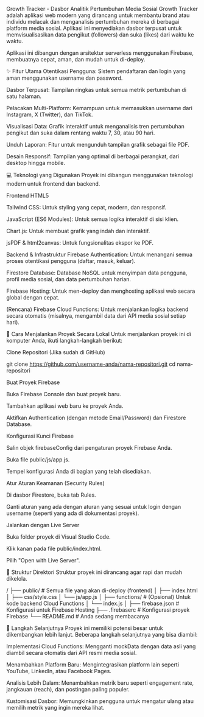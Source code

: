 Growth Tracker - Dasbor Analitik Pertumbuhan Media Sosial
Growth Tracker adalah aplikasi web modern yang dirancang untuk membantu brand atau individu melacak dan menganalisis pertumbuhan mereka di berbagai platform media sosial. Aplikasi ini menyediakan dasbor terpusat untuk memvisualisasikan data pengikut (followers) dan suka (likes) dari waktu ke waktu.

Aplikasi ini dibangun dengan arsitektur serverless menggunakan Firebase, membuatnya cepat, aman, dan mudah untuk di-deploy.

✨ Fitur Utama
Otentikasi Pengguna: Sistem pendaftaran dan login yang aman menggunakan username dan password.

Dasbor Terpusat: Tampilan ringkas untuk semua metrik pertumbuhan di satu halaman.

Pelacakan Multi-Platform: Kemampuan untuk memasukkan username dari Instagram, X (Twitter), dan TikTok.

Visualisasi Data: Grafik interaktif untuk menganalisis tren pertumbuhan pengikut dan suka dalam rentang waktu 7, 30, atau 90 hari.

Unduh Laporan: Fitur untuk mengunduh tampilan grafik sebagai file PDF.

Desain Responsif: Tampilan yang optimal di berbagai perangkat, dari desktop hingga mobile.

💻 Teknologi yang Digunakan
Proyek ini dibangun menggunakan teknologi modern untuk frontend dan backend.

Frontend
HTML5

Tailwind CSS: Untuk styling yang cepat, modern, dan responsif.

JavaScript (ES6 Modules): Untuk semua logika interaktif di sisi klien.

Chart.js: Untuk membuat grafik yang indah dan interaktif.

jsPDF & html2canvas: Untuk fungsionalitas ekspor ke PDF.

Backend & Infrastruktur
Firebase Authentication: Untuk menangani semua proses otentikasi pengguna (daftar, masuk, keluar).

Firestore Database: Database NoSQL untuk menyimpan data pengguna, profil media sosial, dan data pertumbuhan harian.

Firebase Hosting: Untuk men-deploy dan menghosting aplikasi web secara global dengan cepat.

(Rencana) Firebase Cloud Functions: Untuk menjalankan logika backend secara otomatis (misalnya, mengambil data dari API media sosial setiap hari).

🚀 Cara Menjalankan Proyek Secara Lokal
Untuk menjalankan proyek ini di komputer Anda, ikuti langkah-langkah berikut:

Clone Repositori (Jika sudah di GitHub)

git clone https://github.com/username-anda/nama-repositori.git
cd nama-repositori

Buat Proyek Firebase

Buka Firebase Console dan buat proyek baru.

Tambahkan aplikasi web baru ke proyek Anda.

Aktifkan Authentication (dengan metode Email/Password) dan Firestore Database.

Konfigurasi Kunci Firebase

Salin objek firebaseConfig dari pengaturan proyek Firebase Anda.

Buka file public/js/app.js.

Tempel konfigurasi Anda di bagian yang telah disediakan.

Atur Aturan Keamanan (Security Rules)

Di dasbor Firestore, buka tab Rules.

Ganti aturan yang ada dengan aturan yang sesuai untuk login dengan username (seperti yang ada di dokumentasi proyek).

Jalankan dengan Live Server

Buka folder proyek di Visual Studio Code.

Klik kanan pada file public/index.html.

Pilih "Open with Live Server".

📁 Struktur Direktori
Struktur proyek ini dirancang agar rapi dan mudah dikelola.

/
├── public/               # Semua file yang akan di-deploy (frontend)
│   ├── index.html
│   ├── css/style.css
│   └── js/app.js
│
├── functions/            # (Opsional) Untuk kode backend Cloud Functions
│   └── index.js
│
├── firebase.json         # Konfigurasi untuk Firebase Hosting
├── .firebaserc           # Konfigurasi proyek Firebase
└── README.md             # Anda sedang membacanya

🔮 Langkah Selanjutnya
Proyek ini memiliki potensi besar untuk dikembangkan lebih lanjut. Beberapa langkah selanjutnya yang bisa diambil:

Implementasi Cloud Functions: Mengganti mockData dengan data asli yang diambil secara otomatis dari API resmi media sosial.

Menambahkan Platform Baru: Mengintegrasikan platform lain seperti YouTube, LinkedIn, atau Facebook Pages.

Analisis Lebih Dalam: Menambahkan metrik baru seperti engagement rate, jangkauan (reach), dan postingan paling populer.

Kustomisasi Dasbor: Memungkinkan pengguna untuk mengatur ulang atau memilih metrik yang ingin mereka lihat.